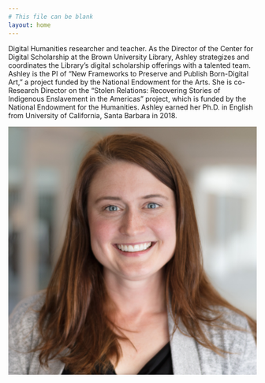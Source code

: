 ```yaml
---
# This file can be blank
layout: home
---
```

Digital Humanities researcher and teacher. As the Director of the Center for Digital Scholarship at the Brown University Library, Ashley strategizes and coordinates the Library’s digital scholarship offerings with a talented team. Ashley is the PI of “New Frameworks to Preserve and Publish Born-Digital Art,” a project funded by the National Endowment for the Arts. She is co-Research Director on the “Stolen Relations: Recovering Stories of Indigenous Enslavement in the Americas” project, which is funded by the National Endowment for the Humanities. Ashley earned her Ph.D. in English from University of California, Santa Barbara in 2018. 

![Headshot](/_images/Champagne_Ashley_headshot.jpg)

[link text itself]: http://www.reddit.com

